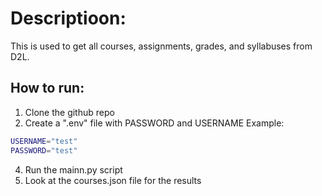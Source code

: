 # Descriptioon:
  This is used to get all courses, assignments, grades, and syllabuses from D2L.

## How to run:
  1. Clone the github repo
  2. Create a ".env" file with PASSWORD and USERNAME Example:
```bash
USERNAME="test"
PASSWORD="test"
```
  4. Run the mainn.py script
  5. Look at the courses.json file for the results
